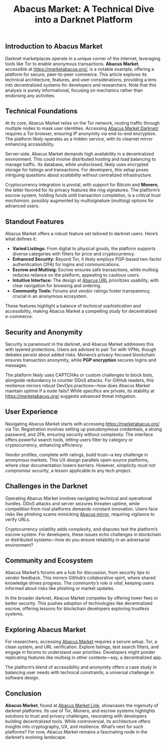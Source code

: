 <body>
    <header>
        <h1>Abacus Market: A Technical Dive into a Darknet Platform</h1>
    </header>
    <section>
        <h2>Introduction to Abacus Market</h2>
        <p>Darknet marketplaces operate in a unique corner of the internet, leveraging tools like Tor to enable anonymous transactions. <strong>Abacus Market</strong>, accessible at <a href="https://marketabacus.org/">https://marketabacus.org/</a>, is a notable example, offering a platform for secure, peer-to-peer commerce. This article explores its technical architecture, features, and user considerations, providing a lens into decentralized systems for developers and researchers. Note that this analysis is purely informational, focusing on mechanics rather than endorsing any activities.</p>
    </section>
    <section>
        <h2>Technical Foundations</h2>
        <p>At its core, Abacus Market relies on the Tor network, routing traffic through multiple nodes to mask user identities. Accessing <a href="https://marketabacus.org/">Abacus Market Darknet/</a> requires a Tor browser, ensuring IP anonymity via end-to-end encryption. The platform likely operates as a hidden service, with its clearnet mirror enhancing accessibility.</p>
        <p>Server-side, Abacus Market demands high availability in a decentralized environment. This could involve distributed hosting and load balancing to manage traffic. Its database, while undisclosed, likely uses encrypted storage for listings and transactions. For developers, this setup poses intriguing questions about <em>scalability</em> without centralized infrastructure.</p>
        <p>Cryptocurrency integration is pivotal, with support for Bitcoin and <strong>Monero</strong>, the latter favored for its privacy features like ring signatures. The platform’s escrow system, holding funds until transaction completion, is a <em>critical trust mechanism</em>, possibly augmented by multisignature (multisig) options for advanced users.</p>
    </section>
    <section>
        <h2>Standout Features</h2>
        <p>Abacus Market offers a robust feature set tailored to darknet users. Here’s what defines it:</p>
        <ul>
            <li><strong>Varied Listings:</strong> From digital to physical goods, the platform supports diverse categories with filters for price and cryptocurrency.</li>
            <li><strong>Enhanced Security:</strong> Beyond Tor, it likely employs PGP-based two-factor authentication (2FA) for logins and communications.</li>
            <li><strong>Escrow and Multisig:</strong> Escrow ensures safe transactions, while multisig reduces reliance on the platform, appealing to cautious users.</li>
            <li><strong>Intuitive Interface:</strong> The design at <a href="https://marketabacus.org/">Abacus URL</a> prioritizes usability, with clear navigation for browsing and ordering.</li>
            <li><strong>Community Tools:</strong> Forums and vendor ratings foster transparency, crucial in an anonymous ecosystem.</li>
        </ul>
        <p>These features highlight a balance of <em>technical sophistication</em> and accessibility, making Abacus Market a compelling study for decentralized e-commerce.</p>
    </section>
    <section>
        <h2>Security and Anonymity</h2>
        <p>Security is paramount in the darknet, and Abacus Market addresses this with layered protections. Users are advised to pair Tor with VPNs, though debates persist about added risks. Monero’s privacy-focused blockchain ensures transaction anonymity, while <strong>PGP encryption</strong> secures logins and messages.</p>
        <p>The platform likely uses CAPTCHAs or custom challenges to block bots, alongside redundancy to counter DDoS attacks. For GitHub readers, this resilience mirrors robust DevOps practices—how does Abacus Market maintain uptime if a node fails? While specifics are private, its stability at <a href="https://marketabacus.org/">https://marketabacus.org/</a> suggests advanced threat mitigation.</p>
    </section>
    <section>
        <h2>User Experience</h2>
        <p>Navigating Abacus Market starts with accessing <a href="https://marketabacus.org/">https://marketabacus.org/</a> via Tor. Registration involves setting up pseudonymous credentials, a strong password, and 2FA, ensuring security without complexity. The interface offers powerful search tools, letting users filter by category or cryptocurrency, enhancing efficiency.</p>
        <p>Vendor profiles, complete with ratings, build trust—a key challenge in anonymous markets. This UX design parallels open-source platforms, where clear documentation lowers barriers. However, <em>simplicity must not compromise security</em>, a lesson applicable to any tech project.</p>
    </section>
    <section>
        <h2>Challenges in the Darknet</h2>
        <p>Operating Abacus Market involves navigating technical and operational hurdles. DDoS attacks and server seizures threaten uptime, while competition from rival platforms demands constant innovation. Users face risks like phishing scams mimicking <a href="https://marketabacus.org/">Abacus mirror</a>, requiring vigilance to verify URLs.</p>
        <p>Cryptocurrency volatility adds complexity, and disputes test the platform’s escrow system. For developers, these issues echo challenges in blockchain or distributed systems—how do you ensure reliability in an adversarial environment?</p>
    </section>
    <section>
        <h2>Community and Ecosystem</h2>
        <p>Abacus Market’s forums are a hub for discussion, from security tips to vendor feedback. This mirrors GitHub’s collaborative spirit, where shared knowledge drives progress. The <em>community’s role is vital</em>, keeping users informed about risks like phishing or market updates.</p>
        <p>In the broader darknet, Abacus Market competes by offering lower fees or better security. This pushes adoption of technologies like decentralized escrow, offering lessons for blockchain developers exploring trustless systems.</p>
    </section>
    <section>
        <h2>Exploring Abacus Market</h2>
        <p>For researchers, accessing <a href="https://marketabacus.org/">Abacus Market</a> requires a secure setup: Tor, a clean system, and URL verification. Explore listings, test search filters, and engage in forums to understand user priorities. Developers might ponder replicating features like multisig in other contexts—say, a decentralized app.</p>
        <p>The platform’s blend of accessibility and anonymity offers a case study in balancing user needs with technical constraints, a universal challenge in software design.</p>
    </section>
    <footer>
        <h2>Conclusion</h2>
        <p><strong>Abacus Market</strong>, found at <a href="https://marketabacus.org/">Abacus Market Link</a>, showcases the ingenuity of darknet platforms. Its use of Tor, Monero, and escrow systems highlights solutions to trust and privacy challenges, resonating with developers building decentralized tools. While controversial, its architecture offers insights into cryptography, UX, and resilience. What’s next for such platforms? For now, Abacus Market remains a fascinating node in the darknet’s evolving landscape.</p>
    </footer>
</body>
</html>
